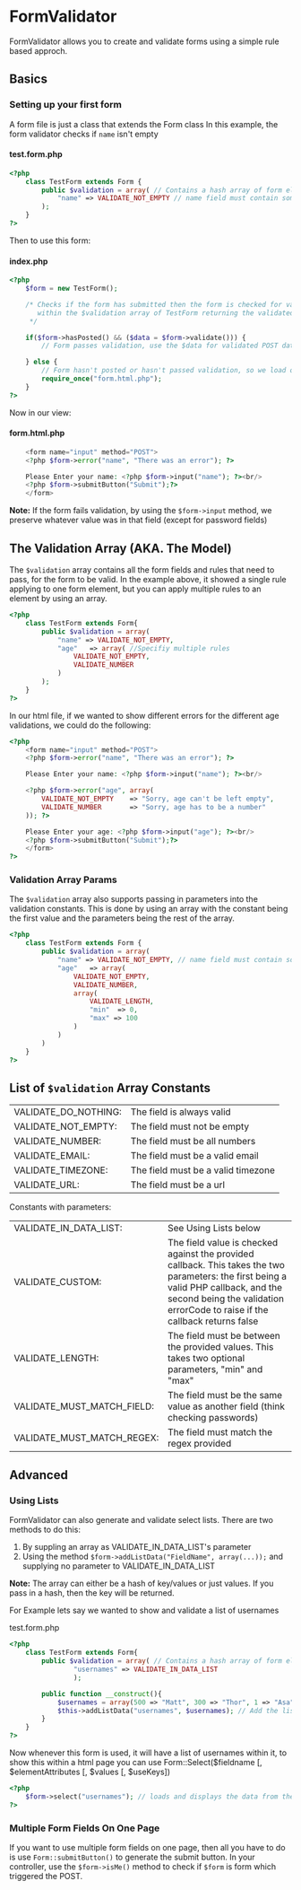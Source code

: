 # FormValidator
FormValidator allows you to create and validate forms using a simple rule based approch.

## Basics

### Setting up your first form

A form file is just a class that extends the Form class
In this example, the form validator checks if `name` isn't empty

#### test.form.php

```php
<?php
    class TestForm extends Form {
        public $validation = array( // Contains a hash array of form elements
            "name" => VALIDATE_NOT_EMPTY // name field must contain something
        );
    }
?>
```


Then to use this form:

#### index.php

```php
<?php
    $form = new TestForm();

    /* Checks if the form has submitted then the form is checked for validation against the rules contained
       within the $validation array of TestForm returning the validated data if its successful
     */

    if($form->hasPosted() && ($data = $form->validate())) {
        // Form passes validation, use the $data for validated POST data

    } else {
        // Form hasn't posted or hasn't passed validation, so we load our html file
        require_once("form.html.php");
    }
?>
```

Now in our view:

#### form.html.php

```php
    <form name="input" method="POST">
    <?php $form->error("name", "There was an error"); ?>

    Please Enter your name: <?php $form->input("name"); ?><br/>
    <?php $form->submitButton("Submit");?>
    </form>
```

**Note:** If the form fails validation, by using the `$form->input` method, we preserve whatever value was in that field (except for password fields)


## The Validation Array (AKA. The Model)

The `$validation` array contains all the form fields and rules that need to pass, for the form to be valid.
In the example above, it showed a single rule applying to one form element, but you can apply multiple rules to an element by using an array.

```php
<?php
    class TestForm extends Form{
        public $validation = array(
            "name" => VALIDATE_NOT_EMPTY,
            "age"   => array( //Specifiy multiple rules
                VALIDATE_NOT_EMPTY,
                VALIDATE_NUMBER
            )
        );
    }
?>
```

In our html file, if we wanted to show different errors for the different age validations, we could do the following:

```php
<?php
    <form name="input" method="POST">
    <?php $form->error("name", "There was an error"); ?>

    Please Enter your name: <?php $form->input("name"); ?><br/>

    <?php $form->error("age", array(
        VALIDATE_NOT_EMPTY    => "Sorry, age can't be left empty",
        VALIDATE_NUMBER       => "Sorry, age has to be a number"
    )); ?>

    Please Enter your age: <?php $form->input("age"); ?><br/>
    <?php $form->submitButton("Submit");?>
    </form>
?>
```

### Validation Array Params
The `$validation` array also supports passing in parameters into the validation constants. This is done by using an array with the constant being the first value and the parameters being the rest of the array.

```php
<?php
    class TestForm extends Form {
        public $validation = array(
            "name" => VALIDATE_NOT_EMPTY, // name field must contain something
            "age"   => array(
                VALIDATE_NOT_EMPTY,
                VALIDATE_NUMBER,
                array(
                    VALIDATE_LENGTH,
                    "min"  => 0,
                    "max" => 100
                )
            )
        )
    }
?>
```


## List of `$validation` Array Constants


<table>
    <tr>
        <td>VALIDATE_DO_NOTHING:</td>
        <td>The field is always valid</td>
    </tr>
    <tr>
        <td>VALIDATE_NOT_EMPTY:</td>
        <td>The field must not be empty</td>
    </tr>
    <tr>
        <td>VALIDATE_NUMBER:</td>
        <td>The field must be all numbers</td>
    </tr>
    <tr>
        <td>VALIDATE_EMAIL:</td>
        <td>The field must be a valid email</td>
    </tr>
    <tr>
        <td>VALIDATE_TIMEZONE:</td>
        <td>The field must be a valid timezone</td>
    </tr>
    <tr>
        <td>VALIDATE_URL:</td>
        <td>The field must be a url</td>
    </tr>
</table>

Constants with parameters:

<table>
    <tr>
        <td>VALIDATE_IN_DATA_LIST:</td>
        <td>See Using Lists below</td>
    </tr>
    <tr>
        <td>VALIDATE_CUSTOM:</td>
        <td>The field value is checked against the provided callback. This takes the two parameters: the first being a valid PHP callback, and the second being the validation errorCode to raise if the callback returns false</td>
    </tr>
    <tr>
        <td>VALIDATE_LENGTH:</td>
        <td>The field must be between the provided values. This takes two optional parameters, "min" and "max"</td>
    </tr>
    <tr>
        <td>VALIDATE_MUST_MATCH_FIELD:</td>
        <td>The field must be the same value as another field (think checking passwords)</td>
    </tr>
    <tr>
        <td>VALIDATE_MUST_MATCH_REGEX:</td>
        <td>The field must match the regex provided</td>
    <tr>
</table>

## Advanced

### Using Lists
FormValidator can also generate and validate select lists. There are two methods to do this:

1. By suppling an array as VALIDATE_IN_DATA_LIST's parameter
2. Using the method `$form->addListData("FieldName", array(...));` and
   supplying no parameter to VALIDATE_IN_DATA_LIST

**Note:** The array can either be a hash of key/values or just values. If you pass in a hash, then the key will be returned.

For Example lets say we wanted to show and validate a list of usernames

test.form.php

```php
<?php
    class TestForm extends Form{
        public $validation = array( // Contains a hash array of form elements
                "usernames" => VALIDATE_IN_DATA_LIST
                );

        public function __construct(){
            $usernames = array(500 => "Matt", 300 => "Thor", 1 => "Asa", 5 => "Martina", 9 => "John", 12 => "Kate"); // Fetch our usernames from the database, with the keys being their userID
            $this->addListData("usernames", $usernames); // Add the list data
        }
    }
?>
```


Now whenever this form is used, it will have a list of usernames within it, to show this within a html page you can use Form::Select($fieldname [, $elementAttributes [, $values [, $useKeys])

```php
<?php
    $form->select("usernames"); // loads and displays the data from the stored data
?>
```

### Multiple Form Fields On One Page

If you want to use multiple form fields on one page, then all you have to do is use `Form::submitButton()` to generate the submit button. In your controller, use the `$form->isMe()` method to check if `$form` is form which triggered the POST.
